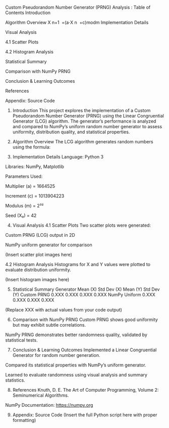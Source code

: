 Custom Pseudorandom Number Generator (PRNG) Analysis :
Table of Contents
Introduction

Algorithm Overview
X 
n+1
​
 =(a⋅X 
n
​
 +c)modm
Implementation Details

Visual Analysis

4.1 Scatter Plots

4.2 Histogram Analysis

Statistical Summary

Comparison with NumPy PRNG

Conclusion & Learning Outcomes

References

Appendix: Source Code

1. Introduction
This project explores the implementation of a Custom Pseudorandom Number Generator (PRNG) using the Linear Congruential Generator (LCG) algorithm. The generator’s performance is analyzed and compared to NumPy’s uniform random number generator to assess uniformity, distribution quality, and statistical properties.

2. Algorithm Overview
The LCG algorithm generates random numbers using the formula:

3. Implementation Details
Language: Python 3

Libraries: NumPy, Matplotlib

Parameters Used:

Multiplier (a) = 1664525

Increment (c) = 1013904223

Modulus (m) = 2³²

Seed (X₀) = 42

4. Visual Analysis
4.1 Scatter Plots
Two scatter plots were generated:

Custom PRNG (LCG) output in 2D

NumPy uniform generator for comparison

(Insert scatter plot images here)

4.2 Histogram Analysis
Histograms for X and Y values were plotted to evaluate distribution uniformity.

(Insert histogram images here)

5. Statistical Summary
Generator	Mean (X)	Std Dev (X)	Mean (Y)	Std Dev (Y)
Custom PRNG	0.XXX	0.XXX	0.XXX	0.XXX
NumPy Uniform	0.XXX	0.XXX	0.XXX	0.XXX

(Replace XXX with actual values from your code output)

6. Comparison with NumPy PRNG
Custom PRNG shows good uniformity but may exhibit subtle correlations.

NumPy PRNG demonstrates better randomness quality, validated by statistical tests.

7. Conclusion & Learning Outcomes
Implemented a Linear Congruential Generator for random number generation.

Compared its statistical properties with NumPy’s uniform generator.

Learned to evaluate randomness using visual analysis and summary statistics.

8. References
Knuth, D. E. The Art of Computer Programming, Volume 2: Seminumerical Algorithms.

NumPy Documentation: https://numpy.org

9. Appendix: Source Code
(Insert the full Python script here with proper formatting)

